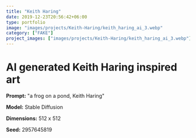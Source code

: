```yaml
---
title: "Keith Haring"
date: 2019-12-23T20:56:42+06:00
type: portfolio
image: "images/projects/Keith-Haring/keith_haring_ai_3.webp"
category: ["FAKE"]
project_images: ["images/projects/Keith-Haring/keith_haring_ai_3.webp"]
---
```


# AI generated Keith Haring inspired art

**Prompt:** "a frog on a pond, Keith Haring"

**Model:** Stable Diffusion

**Dimensions:** 512 x 512

**Seed:** 2957645819